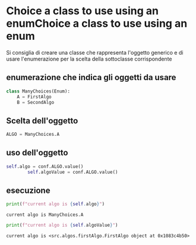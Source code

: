 

# Choice a class to use using an enumChoice a class to use using an enum

Si consiglia di creare una classe che rappresenta l'oggetto generico e di usare l'enumerazione per la scelta della sottoclasse corrispondente

## enumerazione che indica gli oggetti da usare

```python
class ManyChoices(Enum):
    A = FirstAlgo
    B = SecondAlgo
```

## Scelta dell'oggetto

```python
ALGO = ManyChoices.A
```

## uso dell'oggetto

```python
self.algo = conf.ALGO.value()
        self.algoValue = conf.ALGO.value()
```

## esecuzione

```python
print(f"current algo is {self.algo}")
```

    current algo is ManyChoices.A

```python
print(f"current algo is {self.algoValue}")
```

    current algo is <src.algos.firstAlgo.FirstAlgo object at 0x1083c4b50>